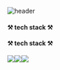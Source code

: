 ![header](https://capsule-render.vercel.app/api?type=wave&color=auto&height=200&section=header&text=Eunbin%20shin&fontSize=90)

#### ⚒ tech stack ⚒


#### ⚒ tech stack ⚒
<img src="https://img.shields.io/badge/Python-3776AB?style=flat-square&logo=Python&logoColor=white"/><img src="https://img.shields.io/badge/R-276DC3?style=flat-square&logo=R&logoColor=white"/><img src="https://img.shields.io/badge/C-A8B9CC?style=flat-square&logo=C&logoColor=white"/>


<!--
**eunbinni/eunbinni** is a ✨ _special_ ✨ repository because its `README.md` (this file) appears on your GitHub profile.

Here are some ideas to get you started:

- 🔭 I’m currently working on ...
- 🌱 I’m currently learning ...
- 👯 I’m looking to collaborate on ...
- 🤔 I’m looking for help with ...
- 💬 Ask me about ...
- 📫 How to reach me: ...
- 😄 Pronouns: ...
- ⚡ Fun fact: ...
-->
